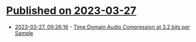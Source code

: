 # [Published on 2023-03-27](index.md)

* [2023-03-27, 09:26:16](https://lobste.rs/s/jxd0qk/time_domain_audio_compression_at_3_2_bits) - [Time Domain Audio Compression at 3.2 bits per Sample](https://phoboslab.org/log/2023/02/qoa-time-domain-audio-compression)
